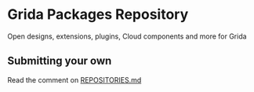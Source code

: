 # Grida Packages Repository

Open designs, extensions, plugins, Cloud components and more for Grida

## Submitting your own

Read the comment on [REPOSITORIES.md](./REPOSITORIES.md)
